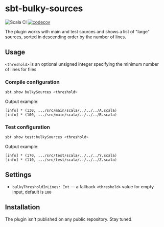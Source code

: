 # sbt-bulky-sources

![Scala CI](https://github.com/rokinsky/sbt-bulky-sources/workflows/Scala%20CI/badge.svg)
[![codecov](https://codecov.io/gh/rokinsky/sbt-bulky-sources/branch/master/graph/badge.svg?token=RAZKN2QQ52)](https://codecov.io/gh/rokinsky/sbt-bulky-sources)

The plugin works with main and test sources and shows a list of "large" sources, sorted in descending order by the number of lines.

## Usage

`<threshold>` is an optional unsigned integer specifying the minimum number of lines for files

### Compile configuration
```bash
sbt show bulkySources <threshold>
```

Output example:
```
[info] * (130, .../src/main/scala/../../../A.scala)
[info] * (100, .../src/main/scala/../../../B.scala)
```

### Test configuration
```bash
sbt show test:bulkySources <threshold>
```

Output example:
```
[info] * (170, .../src/test/scala/../../../Y.scala)
[info] * (110, .../src/test/scala/../../../Z.scala)
```

## Settings

* `bulkyThresholdInLines: Int` — a fallback `<threshold>` value for empty input, default is `100`

## Installation
The plugin isn't published on any public repository. Stay tuned.
